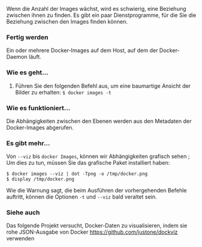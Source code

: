 Wenn die Anzahl der Images wächst, wird es schwierig, eine Beziehung zwischen ihnen zu finden. Es gibt ein paar Dienstprogramme, für die Sie die Beziehung zwischen den Images finden können.

### Fertig werden

Ein oder mehrere Docker-Images auf dem Host, auf dem der Docker-Daemon läuft.

### Wie es geht…

1. Führen Sie den folgenden Befehl aus, um eine baumartige Ansicht der Bilder zu erhalten:
`$ docker images -t `

### Wie es funktioniert…

Die Abhängigkeiten zwischen den Ebenen werden aus den Metadaten der Docker-Images abgerufen.

### Es gibt mehr…

Von `--viz` bis `docker Images`, können wir Abhängigkeiten grafisch sehen ; Um dies zu tun, müssen Sie das grafische Paket installiert haben:
```
$ docker images --viz | dot -Tpng -o /tmp/docker.png
$ display /tmp/docker.png
```

Wie die Warnung sagt, die beim Ausführen der vorhergehenden Befehle auftritt, können die Optionen `-t` und `--viz` bald veraltet sein.

### Siehe auch

Das folgende Projekt versucht, Docker-Daten zu visualisieren, indem sie rohe JSON-Ausgabe von Docker https://github.com/justone/dockviz verwenden